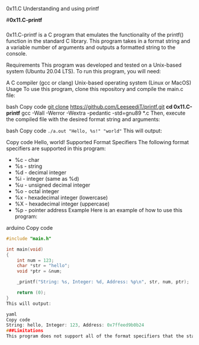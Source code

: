 0x11.C Understanding and using printf

#**0x11.C-printf**
###

0x11.C-printf is a C program that emulates the functionality of the printf() function in the standard C library. This program takes in a format string and a variable number of arguments and outputs a formatted string to the console.

Requirements
This program was developed and tested on a Unix-based system (Ubuntu 20.04 LTS). To run this program, you will need:

A C compiler (gcc or clang)
Unix-based operating system (Linux or MacOS)
Usage
To use this program, clone this repository and compile the main.c file:

bash
Copy code
[git clone](https://github.com/LeeseediT/printf.git) https://github.com/LeeseediT/printf.git
**cd 0x11.C-printf**
gcc -Wall -Werror -Wextra -pedantic -std=gnu89 *.c
Then, execute the compiled file with the desired format string and arguments:

bash
Copy code
`./a.out "Hello, %s!" "world"`
This will output:

Copy code
Hello, world!
Supported Format Specifiers
The following format specifiers are supported in this program:

- %c - char
- %s - string
- %d - decimal integer
- %i - integer (same as %d)
- %u - unsigned decimal integer
- %o - octal integer
- %x - hexadecimal integer (lowercase)
- %X - hexadecimal integer (uppercase)
- %p - pointer address
Example
Here is an example of how to use this program:

arduino
Copy code
```C
#include "main.h"

int main(void)
{
    int num = 123;
    char *str = "hello";
    void *ptr = &num;

    _printf("String: %s, Integer: %d, Address: %p\n", str, num, ptr);

    return (0);
}
This will output:

yaml
Copy code
String: hello, Integer: 123, Address: 0x7ffeed9b0b24
###Limitations
This program does not support all of the format specifiers that the standard printf() function supports. Additionally, it does not handle errors as gracefully as the standard printf() function does. It is recommended to use this program only for simple string formatting.
